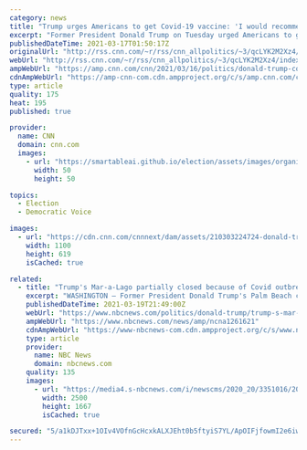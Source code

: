 ```yaml
---
category: news
title: "Trump urges Americans to get Covid-19 vaccine: 'I would recommend it'"
excerpt: "Former President Donald Trump on Tuesday urged Americans to get vaccinated to help curb the Covid-19 pandemic, calling it \"safe\" and \"something that works.\"\n    \n"
publishedDateTime: 2021-03-17T01:50:17Z
originalUrl: "http://rss.cnn.com/~r/rss/cnn_allpolitics/~3/qcLYK2M2Xz4/index.html"
webUrl: "http://rss.cnn.com/~r/rss/cnn_allpolitics/~3/qcLYK2M2Xz4/index.html"
ampWebUrl: "https://amp.cnn.com/cnn/2021/03/16/politics/donald-trump-covid-19-vaccine/index.html"
cdnAmpWebUrl: "https://amp-cnn-com.cdn.ampproject.org/c/s/amp.cnn.com/cnn/2021/03/16/politics/donald-trump-covid-19-vaccine/index.html"
type: article
quality: 175
heat: 195
published: true

provider:
  name: CNN
  domain: cnn.com
  images:
    - url: "https://smartableai.github.io/election/assets/images/organizations/cnn.com-50x50.jpg"
      width: 50
      height: 50

topics:
  - Election
  - Democratic Voice

images:
  - url: "https://cdn.cnn.com/cnnnext/dam/assets/210303224724-donald-trump-file-201126-super-tease.jpg"
    width: 1100
    height: 619
    isCached: true

related:
  - title: "Trump's Mar-a-Lago partially closed because of Covid outbreak"
    excerpt: "WASHINGTON — Former President Donald Trump's Palm Beach club has been partially closed because of a Covid-19 outbreak. That’s according to several people familiar with the situation, including a club member who received a phone call about the closure ..."
    publishedDateTime: 2021-03-19T21:49:00Z
    webUrl: "https://www.nbcnews.com/politics/donald-trump/trump-s-mar-lago-partially-closed-because-covid-outbreak-n1261621"
    ampWebUrl: "https://www.nbcnews.com/news/amp/ncna1261621"
    cdnAmpWebUrl: "https://www-nbcnews-com.cdn.ampproject.org/c/s/www.nbcnews.com/news/amp/ncna1261621"
    type: article
    provider:
      name: NBC News
      domain: nbcnews.com
    quality: 135
    images:
      - url: "https://media4.s-nbcnews.com/i/newscms/2020_20/3351016/200515-mar-a-lago-mc-1141_64187834fa287af55f5391feec011e1b.JPG"
        width: 2500
        height: 1667
        isCached: true

secured: "5/a1kDJTxx+1OIv4VOfnGcHcxkALXJEht0b5ftyiS7YL/ApOIFjfowmI2e6iwYB7qI/RUOw3UgIMkWo7Ij5NVhgwD8JA6qLu+4eZ28VUAhcq3mQHcOy9GQjAM4AHPwLeaGbfw0Wz5AgEjNeKyS2/LAnyX6AzvUsPV5eyoRmpoHMK/Buh2oc4ceo1rdtA/GmaoDlawB1Hfo2/S7XMIEQAaklB1513vJw6R2tU7rwACHpZAVaB6L9c4QgNwcWx9/vNd1vKf8BfjqmfsItlx3YEpbXm2L3EqwmMXIqNsA2ntPa+MT58pdCTFzk+9WZJkIx5mmtVyIUBcrlmnQZbt4dXUdttcAo8A3g2Lzz51KeQ+P4=;cAhAd5rsz8pVefc3brDuCg=="
---
```


